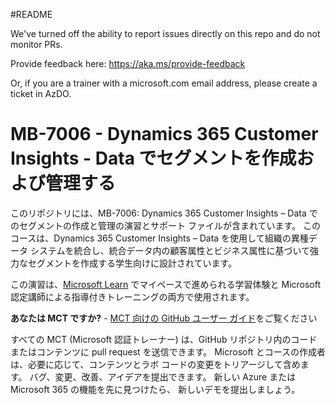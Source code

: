 #README

We've turned off the ability to report issues directly on this repo and do not monitor PRs.

Provide feedback here: https://aka.ms/provide-feedback

Or, if you are a trainer with a microsoft.com email address, please create a ticket in AzDO.

# MB-7006 - Dynamics 365 Customer Insights - Data でセグメントを作成および管理する

このリポジトリには、MB-7006: Dynamics 365 Customer Insights – Data でのセグメントの作成と管理の演習とサポート ファイルが含まれています。 このコースは、Dynamics 365 Customer Insights – Data を使用して組織の異種データ システムを統合し、統合データ内の顧客属性とビジネス属性に基づいて強力なセグメントを作成する学生向けに設計されています。

この演習は、[Microsoft Learn](https://learn.microsoft.com) でマイペースで進められる学習体験と Microsoft 認定講師による指導付きトレーニングの両方で使用されます。

**あなたは MCT ですか?** - [MCT 向けの GitHub ユーザー ガイド](https://microsoftlearning.github.io/MCT-User-Guide/)をご覧ください

すべての MCT (Microsoft 認証トレーナー) は、GitHub リポジトリ内のコードまたはコンテンツに pull request を送信できます。 Microsoft とコースの作成者は、必要に応じて、コンテンツとラボ コードの変更をトリアージして含めます。 バグ、変更、改善、アイデアを提出できます。 新しい Azure または Microsoft 365 の機能を先に見つけたら、 新しいデモを提出しましょう。
